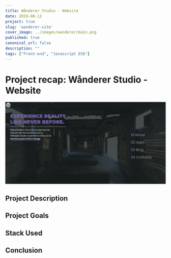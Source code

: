 ```yaml
---
title: Wånderer Studio - Website
date: 2019-08-12
project: true
slug: 'wanderer-site'
cover_image: ../images/wanderer/main.png
published: true
canonical_url: false
description: ""
tags: ["Front-end", "Javascript ES6"]
---
```

# Project recap: Wånderer Studio - Website
![](../images/wanderer/main.png)

## Project Description  

## Project Goals

## Stack Used

## Conclusion
